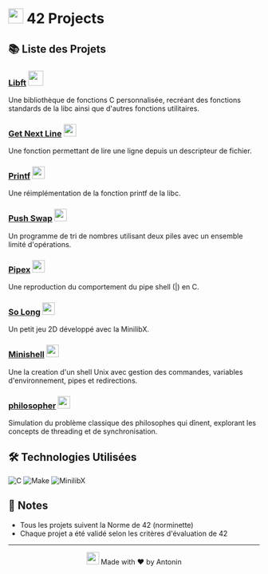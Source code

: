 # <img src="https://media.giphy.com/media/Nx0rz3jtxtEre/giphy.gif" width="30"> 42 Projects

## 📚 Liste des Projets

### [Libft](https://github.com/antoninpicard/42_libft) <img src="https://media.giphy.com/media/WUlplcMpOCEmTGBtBW/giphy.gif" width="30">
Une bibliothèque de fonctions C personnalisée, recréant des fonctions standards de la libc ainsi que d'autres fonctions utilitaires.

### [Get Next Line](https://github.com/antoninpicard/42_get_next_line) <img src="https://media.giphy.com/media/QssGEmpkyEOhBCb7e1/giphy.gif" width="25">
Une fonction permettant de lire une ligne depuis un descripteur de fichier.

### [Printf](https://github.com/antoninpicard/42_printf) <img src="https://media.giphy.com/media/KEYEpIngcmXlHetDqz/giphy.gif" width="25">
Une réimplémentation de la fonction printf de la libc.

### [Push Swap](https://github.com/antoninpicard/42_push_swap) <img src="https://media.giphy.com/media/RbDKaczqWovIugyJmW/giphy.gif" width="25">
Un programme de tri de nombres utilisant deux piles avec un ensemble limité d'opérations.

### [Pipex](https://github.com/antoninpicard/42_pipex) <img src="https://media.giphy.com/media/26tn33aiTi1jkl6H6/giphy.gif" width="25">
Une reproduction du comportement du pipe shell (|) en C.

### [So Long](https://github.com/antoninpicard/42_so_long) <img src="https://media.giphy.com/media/13HgwGsXF0aiGY/giphy.gif" width="25">
Un petit jeu 2D développé avec la MinilibX.

### [Minishell](https://github.com/Retiks/Minishell) <img src="https://media.giphy.com/media/13HgwGsXF0aiGY/giphy.gif" width="25">
Une la creation d'un shell Unix avec gestion des commandes, variables d'environnement, pipes et redirections.

### [philosopher](https://github.com/antoninpicard/42_philosopher) <img src="https://media.giphy.com/media/13HgwGsXF0aiGY/giphy.gif" width="25">
Simulation du problème classique des philosophes qui dînent, explorant les concepts de threading et de synchronisation.

## 🛠 Technologies Utilisées
![C](https://img.shields.io/badge/C-00599C?style=for-the-badge&logo=c&logoColor=white)
![Make](https://img.shields.io/badge/Make-FF69B4?style=for-the-badge&logo=gnu&logoColor=white)
![MinilibX](https://img.shields.io/badge/MinilibX-orange?style=for-the-badge&logo=x&logoColor=white)

## 📝 Notes
- Tous les projets suivent la Norme de 42 (norminette)
- Chaque projet a été validé selon les critères d'évaluation de 42

<div align="center">

---
<img src="https://media.giphy.com/media/3oKIPnAiaMCws8nOsE/giphy.gif" width="25"> Made with ❤️ by Antonin

</div>
